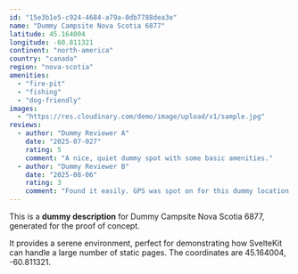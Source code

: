 ```yaml
---
id: "15e3b1e5-c924-4684-a79a-0db7788dea3e"
name: "Dummy Campsite Nova Scotia 6877"
latitude: 45.164004
longitude: -60.811321
continent: "north-america"
country: "canada"
region: "nova-scotia"
amenities:
  - "fire-pit"
  - "fishing"
  - "dog-friendly"
images:
  - "https://res.cloudinary.com/demo/image/upload/v1/sample.jpg"
reviews:
  - author: "Dummy Reviewer A"
    date: "2025-07-027"
    rating: 5
    comment: "A nice, quiet dummy spot with some basic amenities."
  - author: "Dummy Reviewer B"
    date: "2025-08-06"
    rating: 3
    comment: "Found it easily. GPS was spot on for this dummy location."
---
```


This is a **dummy description** for Dummy Campsite Nova Scotia 6877, generated for the proof of concept.

It provides a serene environment, perfect for demonstrating how SvelteKit can handle a large number of static pages. The coordinates are 45.164004, -60.811321.
